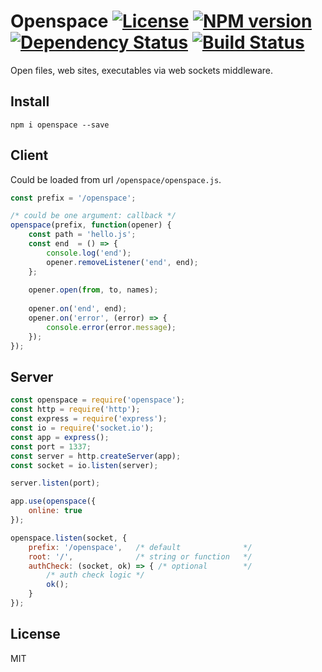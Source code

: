 # Openspace [![License][LicenseIMGURL]][LicenseURL] [![NPM version][NPMIMGURL]][NPMURL] [![Dependency Status][DependencyStatusIMGURL]][DependencyStatusURL] [![Build Status][BuildStatusIMGURL]][BuildStatusURL]

Open files, web sites, executables via web sockets middleware.

## Install

```
npm i openspace --save
```

## Client

Could be loaded from url `/openspace/openspace.js`.

```js
const prefix = '/openspace';

/* could be one argument: callback */
openspace(prefix, function(opener) {
    const path = 'hello.js';
    const end  = () => {
        console.log('end');
        opener.removeListener('end', end);
    };
    
    opener.open(from, to, names);
    
    opener.on('end', end);
    opener.on('error', (error) => {
        console.error(error.message);
    });
});
```

## Server

```js
const openspace = require('openspace');
const http = require('http');
const express = require('express');
const io = require('socket.io');
const app = express();
const port = 1337;
const server = http.createServer(app);
const socket = io.listen(server);

server.listen(port);

app.use(openspace({
    online: true
});

openspace.listen(socket, {
    prefix: '/openspace',   /* default              */
    root: '/',              /* string or function   */
    authCheck: (socket, ok) => { /* optional        */
        /* auth check logic */
        ok();
    }
});
```

## License

MIT

[NPMIMGURL]:                https://img.shields.io/npm/v/openspace.svg?style=flat
[DependencyStatusIMGURL]:   https://img.shields.io/david/coderaiser/node-openspace.svg?style=flat
[LicenseIMGURL]:            https://img.shields.io/badge/license-MIT-317BF9.svg?style=flat
[BuildStatusIMGURL]:        https://img.shields.io/travis/coderaiser/node-openspace/master.svg?style=flat
[NPMURL]:                   https://npmjs.org/package/openspace "npm"
[DependencyStatusURL]:      https://david-dm.org/coderaiser/node-openspace "Dependency Status"
[LicenseURL]:               https://tldrlegal.com/license/mit-license "MIT License"
[BuildStatusURL]:           https://travis-ci.org/coderaiser/node-openspace  "Build Status"

